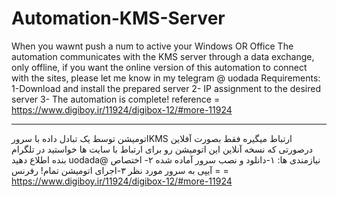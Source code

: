 # Automation-KMS-Server
When you wawnt push a num to active your Windows OR Office
The automation communicates with the KMS server through a data exchange, only offline, if you want the online version of this automation to connect with the sites, please let me know in my telegram @ uodada
Requirements:
1-Download and install the prepared server
2- IP assignment to the desired server
3- The automation is complete!
reference = https://www.digiboy.ir/11924/digibox-12/#more-11924
_______________________________________________________________________________________________________________________________________________________________________________________________________________________
اتومیشن توسط یک تبادل داده با سرورKMS ارتباط میگیره فقط بصورت آفلاین درصورتی که نسخه آنلاین این اتومیشن رو برای ارتباط با سایت ها خواستید در تلگرام بنده اطلاع دهید uodada@
نیازمندی ها:
۱-دانلود و نصب سرور آماده شده 
۲- اختصاص  آیپی به سرور مورد نظر 
۳-اجرای اتومیشن تمام!
رفرنس =  = https://www.digiboy.ir/11924/digibox-12/#more-11924
